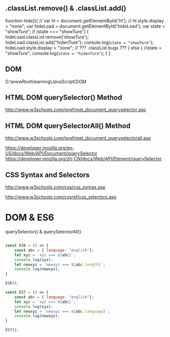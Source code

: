 





## .classList.remove() & .classList.add()


function hide(){
    // var hl = document.getElementById('hl');
    // hl.style.display = "none";
    var hideLoad = document.getElementById('hideLoad');
    var state = "showTure";
    if (state === "showTure") {
        hideLoad.classList.remove('showTure');
        hideLoad.classList.add("hidenTure");
        console.log(`state = "showTure"`);
        hideLoad.style.display = "none";
        // ??? .classList bugs ??? 
    } else {
        //state = "showTure";
        console.log(`state = "hidenTure"`);
    }
}

## DOM  

G:\wwwRoot\learning\JavaScript\DOM


## HTML DOM querySelector() Method

http://www.w3schools.com/jsref/met_document_queryselector.asp  

## HTML DOM querySelectorAll() Method

http://www.w3schools.com/jsref/met_document_queryselectorall.asp  

https://developer.mozilla.org/en-US/docs/Web/API/Document/querySelector  
https://developer.mozilla.org/zh-CN/docs/Web/API/Element/querySelector  


## CSS Syntax and Selectors 

http://www.w3schools.com/css/css_syntax.asp  

http://www.w3schools.com/cssref/css_selectors.asp




# DOM & ES6 

querySelector() & querySelectorAll() 

```js

const ES6 = () => {
    const abc = { language: "english"};
    let xyz = `xyz === ${abc}`;
    console.log(xyz);
    let newxyz = `newxyz === ${abc.length}`;
    console.log(newxyz);
}

ES6();

const ES7 = () => {
    const abc = { language: "english"};
    let xyz = `xyz === ${abc}`;
    console.log(xyz);
    let newxyz = `newxyz === ${abc.language}`;
    console.log(newxyz);
}

ES7();

``` 

